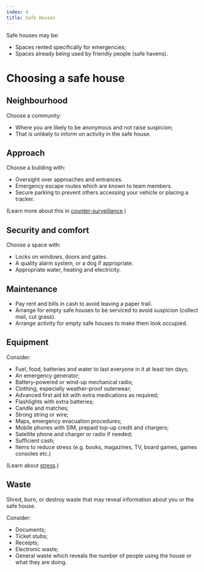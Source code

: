 ```yaml
---
index: 4
title: Safe Houses
---
```

Safe houses may be:

*	Spaces rented specifically for emergencies;
*	Spaces already being used by friendly people (safe havens).

# Choosing a safe house

## Neighbourhood

Choose a community:

*	Where you are likely to be anonymous and not raise suspicion;
*	That is unlikely to inform on activity in the safe house.

## Approach

Choose a building with: 

*	Oversight over approaches and entrances. 
*	Emergency escape routes which are known to team members. 
*	Secure parking to prevent others accessing your vehicle or placing a tracker. 

(Learn more about this in [counter-surveillance](umbrella://operations/counter/surveillance/expert).)

## Security and comfort

Choose a space with: 

*	Locks on windows, doors and gates.
*	A quality alarm system, or a dog if appropriate. 
*	Appropriate water, heating and electricity.

## Maintenance

*	Pay rent and bills in cash to avoid leaving a paper trail.  
*	Arrange for empty safe houses to be serviced to avoid suspicion (collect mail, cut grass). 
*	Arrange activity for empty safe houses to make them look occupied. 

## Equipment

Consider:

*   Fuel, food, batteries and water to last everyone in it at least ten days;
*   An emergency generator;
*   Battery-powered or wind-up mechanical radio;
*   Clothing, especially weather-proof outerwear;
*   Advanced first aid kit with extra medications as required;
*   Flashlights with extra batteries;
*   Candle and matches;
*   Strong string or wire;
*   Maps, emergency evacuation procedures;
*   Mobile phones with SIM, prepaid top-up credit and chargers; 
*   Satellite phone and charger or radio if needed; 
*   Sufficient cash;
*   Items to reduce stress (e.g. books, magazines, TV, board games, games consoles etc.)

(Learn about [stress](umbrella://personal/stress/beginner).)

## Waste

Shred, burn, or destroy waste that may reveal information about you or the safe house.

Consider:

*	Documents;
*	Ticket stubs; 
*	Receipts;
*	Electronic waste;
*	General waste which reveals the number of people using the house or what they are doing.